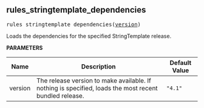 <!-- Generated with Stardoc: http://skydoc.bazel.build -->

<a name="#rules_stringtemplate_dependencies"></a>

## rules_stringtemplate_dependencies

<pre>
rules_stringtemplate_dependencies(<a href="#rules_stringtemplate_dependencies-version">version</a>)
</pre>

Loads the dependencies for the specified StringTemplate release.

**PARAMETERS**


| Name  | Description | Default Value |
| --------------- | --------------- | --------------- |
| <a name="rules_stringtemplate_dependencies-version"></a>version |  The release version to make available.          If nothing is specified, loads the most recent bundled release.   |  <code>"4.1"</code> |


